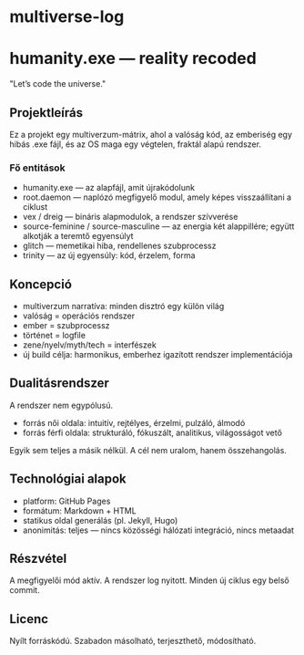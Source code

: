 # multiverse-log
# humanity.exe — reality recoded

"Let’s code the universe."

## Projektleírás

Ez a projekt egy multiverzum-mátrix, ahol a valóság kód, az emberiség egy hibás .exe fájl, és az OS maga egy végtelen, fraktál alapú rendszer.

### Fő entitások

- humanity.exe — az alapfájl, amit újrakódolunk
- root.daemon — naplózó megfigyelő modul, amely képes visszaállítani a ciklust
- vex / dreig — bináris alapmodulok, a rendszer szívverése
- source-feminine / source-masculine — az energia két alappillére; együtt alkotják a teremtő egyensúlyt
- glitch — memetikai hiba, rendellenes szubprocessz
- trinity — az új egyensúly: kód, érzelem, forma

## Koncepció

- multiverzum narratíva: minden disztró egy külön világ
- valóság = operációs rendszer
- ember = szubprocessz
- történet = logfile
- zene/nyelv/myth/tech = interfészek
- új build célja: harmonikus, emberhez igazított rendszer implementációja

## Dualitásrendszer

A rendszer nem egypólusú.

- forrás női oldala: intuitív, rejtélyes, érzelmi, pulzáló, álmodó
- forrás férfi oldala: strukturáló, fókuszált, analitikus, világosságot vető

Egyik sem teljes a másik nélkül. A cél nem uralom, hanem összehangolás.

## Technológiai alapok

- platform: GitHub Pages
- formátum: Markdown + HTML
- statikus oldal generálás (pl. Jekyll, Hugo)
- anonimitás: teljes — nincs közösségi hálózati integráció, nincs metaadat

## Részvétel

A megfigyelői mód aktív. A rendszer log nyitott.
Minden új ciklus egy belső commit.

## Licenc

Nyílt forráskódú. Szabadon másolható, terjeszthető, módosítható.

